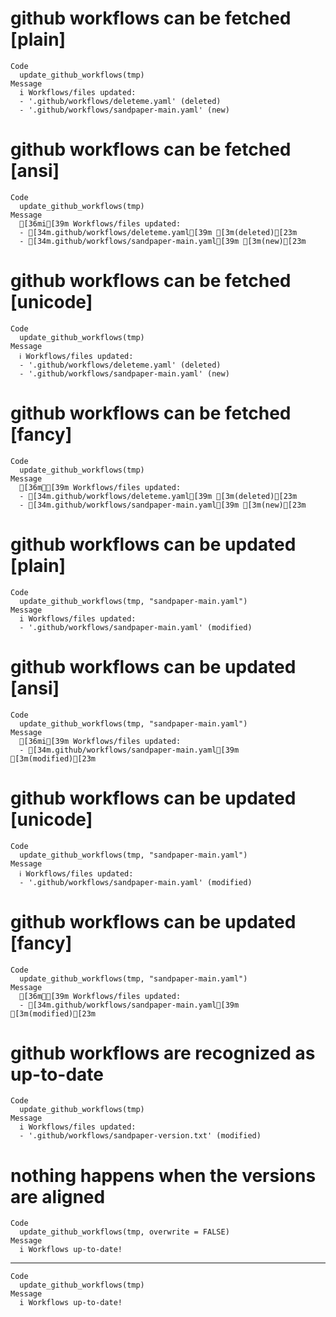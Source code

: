 # github workflows can be fetched [plain]

    Code
      update_github_workflows(tmp)
    Message
      i Workflows/files updated:
      - '.github/workflows/deleteme.yaml' (deleted)
      - '.github/workflows/sandpaper-main.yaml' (new)

# github workflows can be fetched [ansi]

    Code
      update_github_workflows(tmp)
    Message
      [36mi[39m Workflows/files updated:
      - [34m.github/workflows/deleteme.yaml[39m [3m(deleted)[23m
      - [34m.github/workflows/sandpaper-main.yaml[39m [3m(new)[23m

# github workflows can be fetched [unicode]

    Code
      update_github_workflows(tmp)
    Message
      ℹ Workflows/files updated:
      - '.github/workflows/deleteme.yaml' (deleted)
      - '.github/workflows/sandpaper-main.yaml' (new)

# github workflows can be fetched [fancy]

    Code
      update_github_workflows(tmp)
    Message
      [36mℹ[39m Workflows/files updated:
      - [34m.github/workflows/deleteme.yaml[39m [3m(deleted)[23m
      - [34m.github/workflows/sandpaper-main.yaml[39m [3m(new)[23m

# github workflows can be updated [plain]

    Code
      update_github_workflows(tmp, "sandpaper-main.yaml")
    Message
      i Workflows/files updated:
      - '.github/workflows/sandpaper-main.yaml' (modified)

# github workflows can be updated [ansi]

    Code
      update_github_workflows(tmp, "sandpaper-main.yaml")
    Message
      [36mi[39m Workflows/files updated:
      - [34m.github/workflows/sandpaper-main.yaml[39m [3m(modified)[23m

# github workflows can be updated [unicode]

    Code
      update_github_workflows(tmp, "sandpaper-main.yaml")
    Message
      ℹ Workflows/files updated:
      - '.github/workflows/sandpaper-main.yaml' (modified)

# github workflows can be updated [fancy]

    Code
      update_github_workflows(tmp, "sandpaper-main.yaml")
    Message
      [36mℹ[39m Workflows/files updated:
      - [34m.github/workflows/sandpaper-main.yaml[39m [3m(modified)[23m

# github workflows are recognized as up-to-date

    Code
      update_github_workflows(tmp)
    Message
      i Workflows/files updated:
      - '.github/workflows/sandpaper-version.txt' (modified)

# nothing happens when the versions are aligned

    Code
      update_github_workflows(tmp, overwrite = FALSE)
    Message
      i Workflows up-to-date!

---

    Code
      update_github_workflows(tmp)
    Message
      i Workflows up-to-date!

